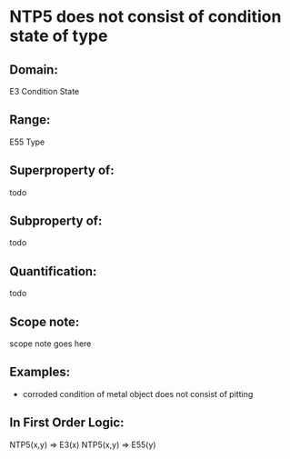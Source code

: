 # NTP5 does not consist of condition state of type

## Domain: 

E3 Condition State

## Range: 

E55 Type

## Superproperty of: 

todo

## Subproperty of: 

todo

## Quantification: 

todo

## Scope note: 

scope note goes here

## Examples: 

* corroded condition of metal object does not consist of pitting

## In First Order Logic: 

NTP5(x,y) ⇒ E3(x)
NTP5(x,y) ⇒ E55(y)

